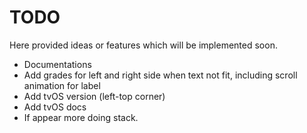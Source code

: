 # TODO

Here provided ideas or features which will be implemented soon.

- Documentations
- Add grades for left and right side when text not fit, including scroll animation for label
- Add tvOS version (left-top corner)
- Add tvOS docs
- If appear more doing stack.
